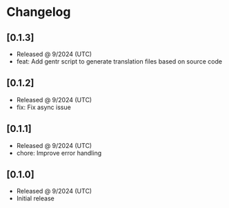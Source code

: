 # Changelog

## [0.1.3]

- Released @ 9/2024 (UTC)
- feat: Add gentr script to generate translation files based on source code

## [0.1.2]

- Released @ 9/2024 (UTC)
- fix: Fix async issue

## [0.1.1]

- Released @ 9/2024 (UTC)
- chore: Improve error handling

## [0.1.0]

- Released @ 9/2024 (UTC)
- Initial release
